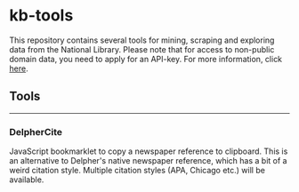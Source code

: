 # kb-tools

This repository contains several tools for mining, scraping and exploring data from the National Library. Please note that for access to non-public domain data, you need to apply for an API-key. For more information, click [here](https://www.kb.nl/bronnen-zoekwijzers/dataservices-en-apis).

## Tools
----

### DelpherCite
JavaScript bookmarklet to copy a newspaper reference to clipboard. This is an alternative to Delpher's native newspaper reference, which has a bit of a weird citation style. Multiple citation styles (APA, Chicago etc.) will be available.
